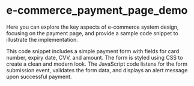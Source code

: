 # e-commerce_payment_page_demo
Here you can explore the key aspects of e-commerce system design, focusing on the payment page, and provide a sample code snippet to illustrate the implementation.

This code snippet includes a simple payment form with fields for card number, expiry date, CVV, and amount. The form is styled using CSS to create a clean and modern look. The JavaScript code listens for the form submission event, validates the form data, and displays an alert message upon successful payment.
